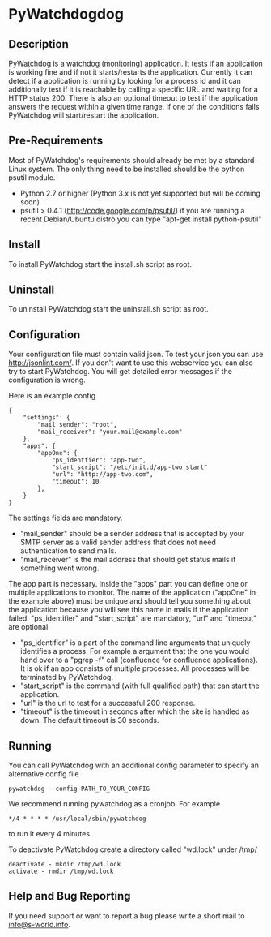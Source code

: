 # PyWatchdogdog

## Description

PyWatchdog is a watchdog (monitoring) application. It tests if an application is
working fine and if not it starts/restarts the application.
Currently it can detect if a application is running by looking for a process
id and it can additionally test if it is reachable by calling a specific URL
and waiting for a HTTP status 200. There is also an optional timeout to test
if the application answers the request within a given time range.
If one of the conditions fails PyWatchdog will start/restart the application.

## Pre-Requirements

Most of PyWatchdog's requirements should already be met by a standard Linux
system. The only thing need to be installed should be the python psutil
module.

* Python 2.7 or higher
  (Python 3.x is not yet supported but will be coming soon)
* psutil > 0.4.1 (http://code.google.com/p/psutil/)
  if you are running a recent Debian/Ubuntu distro you can type
  "apt-get install python-psutil"


## Install

To install PyWatchdog start the install.sh script as root.

## Uninstall

To uninstall PyWatchdog start the uninstall.sh script as root.

## Configuration

Your configuration file must contain valid json. To test your json you can use
http://jsonlint.com/. If you don't want to use this webservice you can also
try to start PyWatchdog. You will get detailed error messages if the configuration
is wrong.

Here is an example config

    {
        "settings": {
            "mail_sender": "root",
            "mail_receiver": "your.mail@example.com"
        },
        "apps": {
            "appOne": {
                "ps_identfier": "app-two",
                "start_script": "/etc/init.d/app-two start"
                "url": "http://app-two.com",
                "timeout": 10
            },
        }
    }

The settings fields are mandatory.
* "mail_sender" should be a sender address that is accepted by your SMTP server
  as a valid sender address that does not need authentication to send mails.
* "mail_receiver" is the mail address that should get status mails if something
  went wrong.

The app part is necessary.
Inside the "apps" part you can define one or multiple applications to monitor.
The name of the application ("appOne" in the example above) must be unique
and should tell you something about the application because you will see this
name in mails if the application failed.
"ps_identifier" and "start_script" are mandatory, "url" and "timeout" are
optional.
* "ps_identifier" is a part of the command line arguments that uniquely
  identifies a process. For example a argument that the one you would hand over
  to a "pgrep -f" call (confluence for confluence applications). It is ok if an
  app consists of multiple processes. All processes will be terminated by
  PyWatchdog.
* "start_script" is the command (with full qualified path) that can start the
  application.
* "url" is the url to test for a successful 200 response.
* "timeout" is the timeout in seconds after which the site is handled as down.
  The default timeout is 30 seconds.

## Running

You can call PyWatchdog with an additional config parameter to specify an alternative config file

    pywatchdog --config PATH_TO_YOUR_CONFIG

We recommend running pywatchdog as a cronjob. For example

    */4 * * * * /usr/local/sbin/pywatchdog

to run it every 4 minutes.


To deactivate PyWatchdog create a directory called "wd.lock" under /tmp/

    deactivate - mkdir /tmp/wd.lock
    activate - rmdir /tmp/wd.lock


## Help and Bug Reporting

If you need support or want to report a bug please write a short mail to
info@s-world.info.